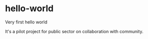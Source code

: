 # hello-world
Very first hello world

It's a pilot project for public sector on collaboration with community.
